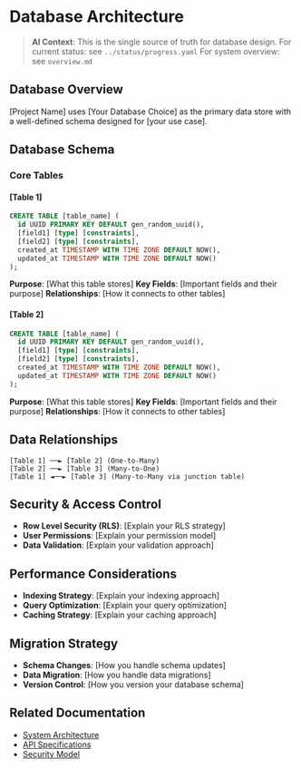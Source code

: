 # Database Architecture

> **AI Context**: This is the single source of truth for database design.
> For current status: see `../status/progress.yaml`
> For system overview: see `overview.md`

## Database Overview

[Project Name] uses [Your Database Choice] as the primary data store with a well-defined schema designed for [your use case].

## Database Schema

### Core Tables

#### [Table 1]
```sql
CREATE TABLE [table_name] (
  id UUID PRIMARY KEY DEFAULT gen_random_uuid(),
  [field1] [type] [constraints],
  [field2] [type] [constraints],
  created_at TIMESTAMP WITH TIME ZONE DEFAULT NOW(),
  updated_at TIMESTAMP WITH TIME ZONE DEFAULT NOW()
);
```

**Purpose**: [What this table stores]
**Key Fields**: [Important fields and their purpose]
**Relationships**: [How it connects to other tables]

#### [Table 2]
```sql
CREATE TABLE [table_name] (
  id UUID PRIMARY KEY DEFAULT gen_random_uuid(),
  [field1] [type] [constraints],
  [field2] [type] [constraints],
  created_at TIMESTAMP WITH TIME ZONE DEFAULT NOW(),
  updated_at TIMESTAMP WITH TIME ZONE DEFAULT NOW()
);
```

**Purpose**: [What this table stores]
**Key Fields**: [Important fields and their purpose]
**Relationships**: [How it connects to other tables]

## Data Relationships

```
[Table 1] ──► [Table 2] (One-to-Many)
[Table 2] ──► [Table 3] (Many-to-One)
[Table 1] ◄──► [Table 3] (Many-to-Many via junction table)
```

## Security & Access Control

- **Row Level Security (RLS)**: [Explain your RLS strategy]
- **User Permissions**: [Explain your permission model]
- **Data Validation**: [Explain your validation approach]

## Performance Considerations

- **Indexing Strategy**: [Explain your indexing approach]
- **Query Optimization**: [Explain your query optimization]
- **Caching Strategy**: [Explain your caching approach]

## Migration Strategy

- **Schema Changes**: [How you handle schema updates]
- **Data Migration**: [How you handle data migrations]
- **Version Control**: [How you version your database schema]

## Related Documentation

- [System Architecture](overview.md)
- [API Specifications](api.md)
- [Security Model](security.md)
